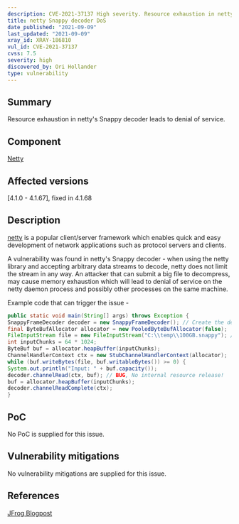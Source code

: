```yaml
---
description: CVE-2021-37137 High severity. Resource exhaustion in netty's Snappy decoder leads to denial of service.
title: netty Snappy decoder DoS
date_published: "2021-09-09"
last_updated: "2021-09-09"
xray_id: XRAY-186810
vul_id: CVE-2021-37137
cvss: 7.5
severity: high
discovered_by: Ori Hollander
type: vulnerability
---
```

## Summary

Resource exhaustion in netty's Snappy decoder leads to denial of service.

## Component

[Netty](https://github.com/netty/netty)

## Affected versions

[4.1.0 - 4.1.67], fixed in 4.1.68

## Description

[netty](https://github.com/netty/netty) is a popular client/server framework which enables quick and easy development of network applications such as protocol servers and clients.

A vulnerability was found in netty's Snappy decoder - when using the netty library and accepting arbitrary data streams to decode, netty does not limit the stream in any way.
An attacker that can submit a big file to decompress, may cause memory exhaustion which will lead to denial of service on the netty daemon process and possibly other processes on the same machine.

Example code that can trigger the issue -
```java
public static void main(String[] args) throws Exception {
SnappyFrameDecoder decoder = new SnappyFrameDecoder(); // Create the decompressor
final ByteBufAllocator allocator = new PooledByteBufAllocator(false);
FileInputStream file = new FileInputStream("C:\\temp\\100GB.snappy"); // External input
int inputChunks = 64 * 1024;
ByteBuf buf = allocator.heapBuffer(inputChunks);
ChannelHandlerContext ctx = new StubChannelHandlerContext(allocator);
while (buf.writeBytes(file, buf.writableBytes()) >= 0) {
System.out.println("Input: " + buf.capacity());
decoder.channelRead(ctx, buf); // BUG, No internal resource release!
buf = allocator.heapBuffer(inputChunks);
decoder.channelReadComplete(ctx);
}
```

## PoC

No PoC is supplied for this issue.

## Vulnerability mitigations

No vulnerability mitigations are supplied for this issue.

## References

[JFrog Blogpost](https://jfrog.com/blog/cve-2021-37136-cve-2021-37137-denial-of-service-dos-in-nettys-decompressors/)
